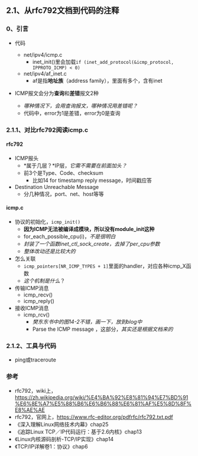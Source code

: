## 2.1、从rfc792文档到代码的注释

### 0、引言

+ 代码
  + net/ipv4/icmp.c
    + inet_init()里会加载`if (inet_add_protocol(&icmp_protocol, IPPROTO_ICMP) < 0)`
  + net/ipv4/af_inet.c
    + af是指**地址族**（address family），里面有多个，含有inet

+ ICMP报文会分为**查询**和**差错**报文2种
  + *哪种情况下，会用查询报文，哪种情况用差错呢？*
  + 代码中，error为1是差错，error为0是查询

### 2.1.1、对比rfc792阅读icmp.c

#### rfc792

+ ICMP报头
  + *属于几层？*IP层，*它需不需要在前面加头？*
  + 前3个是Type、Code、checksum
    + 比如14 for timestamp reply message，时间戳应答
+ Destination Unreachable Message
  + 分几种情况，port、net、host等等

#### icmp.c

+ 协议的初始化，`icmp_init()`
  + **因为ICMP无法被编译成模块，所以没有module_init这种**
  + for_each_possible_cpu(i)，*不是很明白*
  + *封装了一个函数inet_ctl_sock_create，去掉了per_cpu参数*
  + *整体改动还是比较大的*
+ 怎么关联
  + `icmp_pointers[NR_ICMP_TYPES + 1]`里面的handler，对应各种icmp_X函数
  + *这个机制是什么*？
+ 传输ICMP消息
  + icmp_recv()
  + icmp_reply()
+ 接收ICMP消息
  + icmp_rcv()
    + *樊东东书中的图14-2不错，画一下，放到blog中*
    + Parse the ICMP message ，这部分，*其实还是根据文档来的*

### 2.1.2、工具与代码

+ ping或traceroute

### 参考

+ rfc792，wiki上，https://zh.wikipedia.org/wiki/%E4%BA%92%E8%81%94%E7%BD%91%E6%8E%A7%E5%88%B6%E6%B6%88%E6%81%AF%E5%8D%8F%E8%AE%AE
+ rfc792，官网上，https://www.rfc-editor.org/pdfrfc/rfc792.txt.pdf
+ 《深入理解Linux网络技术内幕》chap25
+ 《追踪Linux TCP／IP代码运行：基于2.6内核》chap13
+ 《Linux内核源码剖析-TCP/IP实现》chap14
+ 《TCP/IP详解卷1：协议》chap6